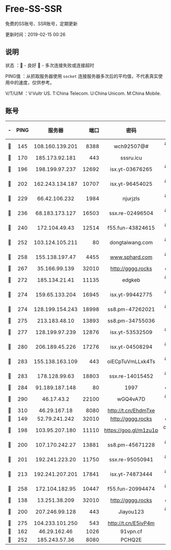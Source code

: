 # Free-SS-SSR

免费的SS账号、SSR账号，定期更新

更新时间：2019-02-15 00:26

## 说明

状态     ：🙂 - 良好 🙁 - 多次连接失败或连接超时

PING值   ：从抓取服务器使用 `socket` 连接服务器多次后的平均值，不代表真实使用中的速度，仅供参考。

V/T/U/M  ：V:Vultr US. T:China Telecom. U:China Unicom. M:China Mobile.

## 账号

|-|PING|服务器|端口|密码|加密方式|区域|V/T/U/M|
|:----:|:----:|:-----:|-----:|:----:|:----:|:----:|:----:|
|🙂|145|108.160.139.201|8388|wch92507@#|aes-256-cfb|JP|6↑/10↑/10↑/10↑|
|🙂|170|185.173.92.181|443|sssru.icu|rc4-md5|RU|10↑/9↑/10↑/10↑|
|🙂|196|198.199.97.237|12692|isx.yt-03676265|aes-256-cfb|US|9↑/9↑/9↑/9↑|
|🙂|202|162.243.134.187|10707|isx.yt-96454025|aes-256-cfb|US|9↑/9↑/9↑/9↑|
|🙂|229|66.42.106.232|1984|njurjzls|aes-256-cfb|US|10↑/10↑/10↑/10↑|
|🙂|236|68.183.173.127|16503|ssx.re-02496504|aes-256-cfb|US|7↑/6↑/6↑/6↑|
|🙂|240|172.104.49.43|12514|f55.fun-43824615|aes-256-cfb|SG|6↑/6↑/6↑/6↑|
|🙂|252|103.124.105.211|80|dongtaiwang.com|aes-256-cfb|US|10↑/10↑/10↑/10↑|
|🙂|258|155.138.197.47|4455|www.sphard.com|aes-256-cfb|US|9↑/10↑/10↑/10↑|
|🙂|267|35.166.99.139|32010|http://gggg.rocks|chacha20|US|8↑/8↑/8↑/8↑|
|🙂|272|185.134.21.41|11135|edgkeb|aes-256-cfb|GB|10↑/10↑/10↑/10↑|
|🙂|274|159.65.133.204|16945|isx.yt-99442775|aes-256-cfb|SG|9↑/9↑/9↑/9↑|
|🙂|274|128.199.154.243|18998|ss8.pm-47262021|aes-256-cfb|SG|10↑/10↑/9↑/10↑|
|🙂|275|213.183.48.10|13893|ss8.pm-34755036|rc4-md5|RU|10↑/10↑/9↑/10↑|
|🙂|277|128.199.97.239|12876|isx.yt-53532509|aes-256-cfb|SG|9↑/9↑/9↑/9↑|
|🙂|280|206.189.45.226|17276|isx.yt-04508294|aes-256-cfb|SG|9↑/9↑/9↑/9↑|
|🙂|283|155.138.163.109|443|oiECpTuVmLLxk4Ts|aes-256-cfb|US|3↑/10↑/10↑/10↑|
|🙂|283|178.128.99.63|18803|ssx.re-14015452|aes-256-cfb|SG|7↑/6↑/6↑/6↑|
|🙂|284|91.189.187.148|80|1997|chacha20|US|10↑/10↑/10↑/10↑|
|🙂|290|46.17.43.2|22100|wGQ4vA7D|aes-256-gcm|RU|5↑/10↑/10↑/10↑|
|🙂|310|46.29.167.18|8080|http://t.cn/EhdmTxe|rc4-md5|RU|10↑/10↑/10↑/10↑|
|🙂|149|52.79.241.242|32010|http://gggg.rocks|chacha20|KR|10↑/10↑/10↑/10↑|
|🙂|198|103.95.207.180|11110|https://goo.gl/m1zu1p|chacha20-ietf|US|7↑/8↑/8↑/9↑|
|🙂|200|107.170.242.27|13881|ss8.pm-45671228|aes-256-cfb|US|10↑/10↑/9↑/10↑|
|🙂|201|192.241.223.20|11750|ssx.re-95050941|aes-256-cfb|US|6↑/5↑/5↑/5↑|
|🙂|213|192.241.207.201|17841|isx.yt-74873444|aes-256-cfb|US|9↑/9↑/9↑/9↑|
|🙂|258|172.104.182.95|10447|f55.fun-20994474|aes-256-cfb|SG|10↑/10↑/9↑/10↑|
|🙂|138|13.251.38.209|32010|http://gggg.rocks|chacha20|SG|9↑/9↑/9↑/10↑|
|🙂|200|207.246.99.128|443|Jiayou123|aes-256-cfb|US|10↑/10↑/10↑/10↑|
|🙂|275|104.233.101.250|543|http://t.cn/E5ivP4m|rc4-md5|CA|10↑/10↑/10↑/10↑|
|🙁|162|46.29.162.46|1026|91vpn.cf|rc4-md5|RU|8↑/9↓/9↑/10↑|
|🙁|252|185.243.57.36|8080|PCHQ2E|rc4-md5|US|10↑/9↑/8↑/10↑|

